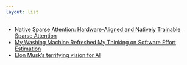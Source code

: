 ```yaml
---
layout: list
---
```


 - [Native Sparse Attention: Hardware-Aligned and Natively Trainable Sparse Attention](https://arxiv.org/abs/2502.11089)
 - [My Washing Machine Refreshed My Thinking on Software Effort Estimation](https://www.cosive.com/blog/my-washing-machine-refreshed-my-thinking-on-software-effort-estimation)
 - [Elon Musk’s terrifying vision for AI](https://garymarcus.substack.com/p/elon-musks-terrifying-vision-for)
